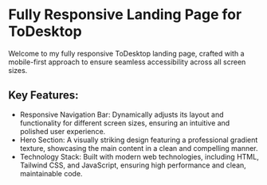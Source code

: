 # Fully Responsive Landing Page for ToDesktop

Welcome to my fully responsive ToDesktop landing page, crafted with a mobile-first approach to ensure seamless accessibility across all screen sizes.

## Key Features:
* Responsive Navigation Bar: Dynamically adjusts its layout and functionality for different screen sizes, ensuring an intuitive and polished user experience.
* Hero Section: A visually striking design featuring a professional gradient texture, showcasing the main content in a clean and compelling manner.
* Technology Stack: Built with modern web technologies, including HTML, Tailwind CSS, and JavaScript, ensuring high performance and clean, maintainable code.

